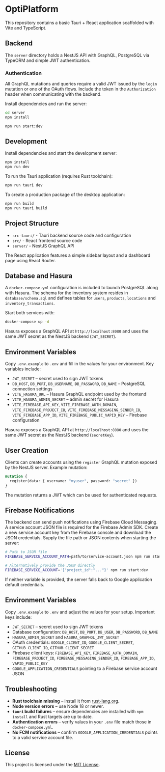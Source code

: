 # OptiPlatform

This repository contains a basic Tauri + React application scaffolded with Vite and TypeScript.

## Backend

The `server` directory holds a NestJS API with GraphQL, PostgreSQL via TypeORM
and simple JWT authentication.

### Authentication

All GraphQL mutations and queries require a valid JWT issued by the `login`
mutation or one of the OAuth flows. Include the token in the `Authorization`
header when communicating with the backend.

Install dependencies and run the server:

```bash
cd server
npm install

npm run start:dev
```

## Development

Install dependencies and start the development server:

```bash
npm install
npm run dev
```

To run the Tauri application (requires Rust toolchain):

```bash
npm run tauri dev
```

To create a production package of the desktop application:

```bash
npm run build
npm run tauri build
```

## Project Structure

- `src-tauri/` - Tauri backend source code and configuration
- `src/` - React frontend source code
- `server/` - NestJS GraphQL API

The React application features a simple sidebar layout and a dashboard page using React Router.

## Database and Hasura

A `docker-compose.yml` configuration is included to launch PostgreSQL along with Hasura. The schema for the inventory system resides in `database/schema.sql` and defines tables for `users`, `products`, `locations` and `inventory_transactions`.

Start both services with:

```bash
docker-compose up -d
```


Hasura exposes a GraphQL API at `http://localhost:8080` and uses the same JWT secret as the NestJS backend (`JWT_SECRET`).

## Environment Variables

Copy `.env.example` to `.env` and fill in the values for your environment. Key variables include:

- `JWT_SECRET` – secret used to sign JWT tokens
- `DB_HOST`, `DB_PORT`, `DB_USERNAME`, `DB_PASSWORD`, `DB_NAME` – PostgreSQL connection settings
- `VITE_HASURA_URL` – Hasura GraphQL endpoint used by the frontend
- `VITE_HASURA_ADMIN_SECRET` – admin secret for Hasura
- `VITE_FIREBASE_API_KEY`, `VITE_FIREBASE_AUTH_DOMAIN`, `VITE_FIREBASE_PROJECT_ID`, `VITE_FIREBASE_MESSAGING_SENDER_ID`, `VITE_FIREBASE_APP_ID`, `VITE_FIREBASE_PUBLIC_VAPID_KEY` – Firebase configuration

Hasura exposes a GraphQL API at `http://localhost:8080` and uses the same JWT secret as the NestJS backend (`secretKey`).


## User Creation

Clients can create accounts using the `register` GraphQL mutation exposed by the NestJS server. Example mutation:

```graphql
mutation {
  register(data: { username: "myuser", password: "secret" })
}
```

The mutation returns a JWT which can be used for authenticated requests.


## Firebase Notifications

The backend can send push notifications using Firebase Cloud Messaging. A service
account JSON file is required for the Firebase Admin SDK. Create a new service
account key from the Firebase console and download the JSON credentials. Supply
the file path or JSON contents when starting the server:

```bash
# Path to JSON file
FIREBASE_SERVICE_ACCOUNT_PATH=path/to/service-account.json npm run start:dev

# Alternatively provide the JSON directly
FIREBASE_SERVICE_ACCOUNT='{"project_id":"..."}' npm run start:dev
```

If neither variable is provided, the server falls back to Google application
default credentials.


## Environment Variables

Copy `.env.example` to `.env` and adjust the values for your setup. Important keys include:

- `JWT_SECRET` – secret used to sign JWT tokens
- Database configuration: `DB_HOST`, `DB_PORT`, `DB_USER`, `DB_PASSWORD`, `DB_NAME`
- `HASURA_ADMIN_SECRET` and `HASURA_GRAPHQL_JWT_SECRET`
- OAuth credentials: `GOOGLE_CLIENT_ID`, `GOOGLE_CLIENT_SECRET`, `GITHUB_CLIENT_ID`, `GITHUB_CLIENT_SECRET`
- Firebase client keys: `FIREBASE_API_KEY`, `FIREBASE_AUTH_DOMAIN`, `FIREBASE_PROJECT_ID`, `FIREBASE_MESSAGING_SENDER_ID`, `FIREBASE_APP_ID`, `VAPID_PUBLIC_KEY`
- `GOOGLE_APPLICATION_CREDENTIALS` pointing to a Firebase service account JSON

## Troubleshooting

- **Rust toolchain missing** – install it from [rust-lang.org](https://www.rust-lang.org/tools/install).
- **Node version errors** – use Node 18 or newer.
- **`tauri` build failures** – ensure dependencies are installed with `npm install` and Rust targets are up to date.
- **Authentication errors** – verify values in your `.env` file match those in `docker-compose.yml`.
- **No FCM notifications** – confirm `GOOGLE_APPLICATION_CREDENTIALS` points to a valid service account file.

## License

This project is licensed under the [MIT License](LICENSE).




